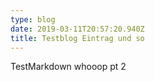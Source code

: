 ```yaml
---
type: blog
date: 2019-03-11T20:57:20.940Z
title: Testblog Eintrag und so
---
```


TestMarkdown whooop pt 2
